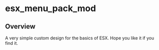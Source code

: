 # esx_menu_pack_mod

## Overview
A very simple custom design for the basics of ESX. Hope you like it if you find it.
